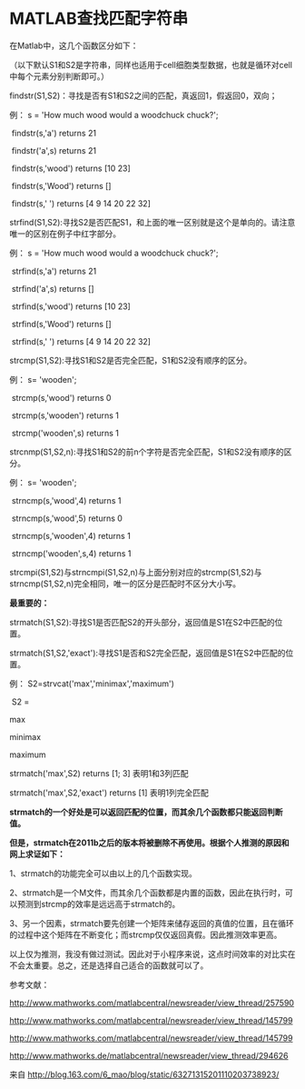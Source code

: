 # MATLAB查找匹配字符串

在Matlab中，这几个函数区分如下：

（以下默认S1和S2是字符串，同样也适用于cell细胞类型数据，也就是循环对cell中每个元素分别判断即可。）

findstr(S1,S2)：寻找是否有S1和S2之间的匹配，真返回1，假返回0，双向；

例：     s = 'How much wood would a woodchuck chuck?';

​     findstr(s,'a')   returns  21

​         findstr('a',s)   returns  21

​        findstr(s,'wood') returns  [10 23]

​        findstr(s,'Wood') returns  []

​        findstr(s,' ')   returns  [4 9 14 20 22 32]

strfind(S1,S2):寻找S2是否匹配S1，和上面的唯一区别就是这个是单向的。请注意唯一的区别在例子中红字部分。

例：    s = 'How much wood would a woodchuck chuck?';

​        strfind(s,'a')   returns  21

​        strfind('a',s)   returns  []

​        strfind(s,'wood') returns  [10 23]

​        strfind(s,'Wood') returns  []

​        strfind(s,' ')   returns  [4 9 14 20 22 32]

strcmp(S1,S2):寻找S1和S2是否完全匹配，S1和S2没有顺序的区分。

例：    s= 'wooden';

​       strcmp(s,'wood')   returns 0

​       strcmp(s,'wooden')   returns 1

​       strcmp('wooden',s)   returns 1

strcnmp(S1,S2,n):寻找S1和S2的前n个字符是否完全匹配，S1和S2没有顺序的区分。

例：    s= 'wooden';

​       strncmp(s,'wood',4)   returns 1

​       strncmp(s,'wood',5)   returns 0

​       strncmp(s,'wooden',4)   returns 1

​       strncmp('wooden',s,4)   returns 1

strcmpi(S1,S2)与strncmpi(S1,S2,n)与上面分别对应的strcmp(S1,S2)与strncmp(S1,S2,n)完全相同，唯一的区分是匹配时不区分大小写。

**最重要的：**

strmatch(S1,S2):寻找S1是否匹配S2的开头部分，返回值是S1在S2中匹配的位置。

strmatch(S1,S2,'exact'):寻找S1是否和S2完全匹配，返回值是S1在S2中匹配的位置。

例：     S2=strvcat('max','minimax','maximum')

​        S2 =

max   

minimax

maximum

strmatch('max',S2) returns [1; 3] 表明1和3列匹配

strmatch('max',S2,'exact') returns [1] 表明1列完全匹配

**strmatch的一个好处是可以返回匹配的位置，而其余几个函数都只能返回判断值。**

**但是，strmatch在2011b之后的版本将被删除不再使用。根据个人推测的原因和网上求证如下：**

1、strmatch的功能完全可以由以上的几个函数实现。

2、strmatch是一个M文件，而其余几个函数都是内置的函数，因此在执行时，可以预测到strcmp的效率是远远高于strmatch的。

3、另一个因素，strmatch要先创建一个矩阵来储存返回的真值的位置，且在循环的过程中这个矩阵在不断变化；而strcmp仅仅返回真假。因此推测效率更高。

以上仅为推测，我没有做过测试。因此对于小程序来说，这点时间效率的对比实在不会太重要。总之，还是选择自己适合的函数就可以了。

参考文献：

<http://www.mathworks.com/matlabcentral/newsreader/view_thread/257590>

<http://www.mathworks.com/matlabcentral/newsreader/view_thread/145799>

<http://www.mathworks.com/matlabcentral/newsreader/view_thread/145799>

<http://www.mathworks.de/matlabcentral/newsreader/view_thread/294626>

 

来自 <http://blog.163.com/6_mao/blog/static/63271315201110203738923/> 
